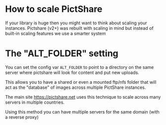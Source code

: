 # How to scale PictShare

If your library is huge then you might want to think about scaling your instances. Pictshare (v2+) was rebuilt with scaling in mind but instead of built-in scaling features we use a smarter system

# The "ALT_FOLDER" setting
You can set the config var ```ALT_FOLDER``` to point to a directory on the same server where pictshare will look for content and put new uploads.

This allows you to have a shared or even a mounted ftp/nfs folder that will act as the "database" of images across multiple PictShare instances.

The main site https://pictshare.net uses this technique to scale across many servers in multiple countries.

Using this method you can have multiple servers for the same domain (with a reverse proxy)